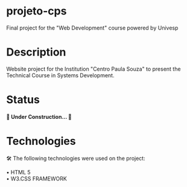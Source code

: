 # projeto-cps

Final project for the "Web Development" course powered by Univesp

<h1>Description</h1>
</h1>
<p> Website project for the Institution "Centro Paula Souza" to present the Technical Course in Systems Development.</p>

<h1>Status</h1>
<h4> 
	🚧  Under Construction...  🚧
</h4>

<h1>Technologies</h1>
<p>🛠 The following technologies were used on the project: </p>
• HTML 5 <br>
• W3.CSS FRAMEWORK
